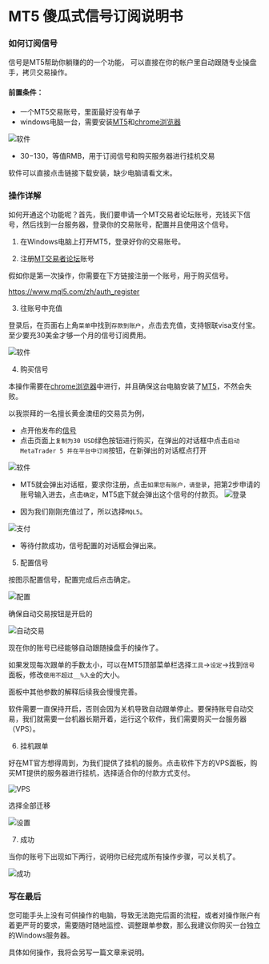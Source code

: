 # MT5 傻瓜式信号订阅说明书

### 如何订阅信号
信号是MT5帮助你躺赚的的一个功能， 可以直接在你的帐户里自动跟随专业操盘手，拷贝交易操作。


#### 前置条件：
- 一个MT5交易账号，里面最好没有单子
- windows电脑一台，需要安装[MT5](https://download.mql5.com/cdn/web/international.capital.markets/mt5/icmarkets5setup.exe)和[chrome浏览器](https://www.google.cn/intl/zh-CN/chrome/)

![软件](/image/software.png)
- $30-$130，等值RMB，用于订阅信号和购买服务器进行挂机交易

软件可以直接点击链接下载安装，缺少电脑请看文末。

### 操作详解
如何开通这个功能呢？首先，我们要申请一个MT交易者论坛账号，充钱买下信号，然后找到一台服务器，登录你的交易账号，配置并且使用这个信号。

1. 在Windows电脑上打开MT5，登录好你的交易账号。

2. 注册[MT交易者论坛](https://www.mql5.com/zh/auth_register)账号

假如你是第一次操作，你需要在下方链接注册一个账号，用于购买信号。

https://www.mql5.com/zh/auth_register

3. 往账号中充值

登录后，在页面右上角`菜单`中找到`存款到账户`，点击去充值，支持银联visa支付宝。
至少要充30美金才够一个月的信号订阅费用。

![软件](/image/deposit.png)

4. 购买信号

本操作需要在[chrome浏览器](https://www.google.cn/intl/zh-CN/chrome/)中进行，并且确保这台电脑安装了[MT5](https://download.mql5.com/cdn/web/international.capital.markets/mt5/icmarkets5setup.exe)，不然会失败。

以我崇拜的一名擅长黄金澳纽的交易员为例，
- 点开他发布的[信号](https://www.mql5.com/zh/signals/676830)
- 点击页面上`复制为30 USD`绿色按钮进行购买，在弹出的对话框中点击`启动MetaTrader 5 并在平台中订阅`按钮，在新弹出的对话框点打开

![软件](/image/subscibe.png)
- MT5就会弹出对话框，要求你注册，点击`如果您有账户，请登录`，把第2步申请的账号输入进去，点击`确定`，MT5底下就会弹出这个信号的付款页。
![登录](/image/signin.png)

- 因为我们刚刚充值过了，所以选择`MQL5`。

![支付](/image/pay.png)
- 等待付款成功，信号配置的对话框会弹出来。

5. 配置信号

按图示配置信号，配置完成后点击确定。

![配置](/image/config.png)

确保自动交易按钮是开启的

![自动交易](/image/auto.png)

现在你的账号已经能够自动跟随操盘手的操作了。

如果发现每次跟单的手数太小，可以在MT5顶部菜单栏选择`工具`->`设定`->找到`信号`面板，修改`使用不超过__%入金`的大小。 

面板中其他参数的解释后续我会慢慢完善。

软件需要一直保持开启，否则会因为关机导致自动跟单停止。要保持账号自动交易，我们就需要一台机器长期开着，运行这个软件，我们需要购买一台服务器（VPS）。

6. 挂机跟单

好在MT官方想得周到，为我们提供了挂机的服务。点击软件下方的VPS面板，购买MT提供的服务器进行挂机，选择适合你的付款方式支付。

![VPS](/image/vps.png)

选择全部迁移

![设置](/image/vps_setting.png)

7. 成功

当你的账号下出现如下两行，说明你已经完成所有操作步骤，可以关机了。

![成功](/image/done.png)



### 写在最后

您可能手头上没有可供操作的电脑，导致无法跑完后面的流程，或者对操作账户有着更严苛的要求，需要随时随地监控、调整跟单参数，那么我建议你购买一台独立的Windows服务器。

具体如何操作，我将会另写一篇文章来说明。



